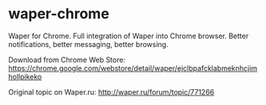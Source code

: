 waper-chrome
============

Waper for Chrome. Full integration of Waper into Chrome browser. Better notifications, better messaging, better browsing.

Download from Chrome Web Store:
https://chrome.google.com/webstore/detail/waper/ejclbpafcklabmeknhcjimhollpikeko

Original topic on Waper.ru:
http://waper.ru/forum/topic/771266
